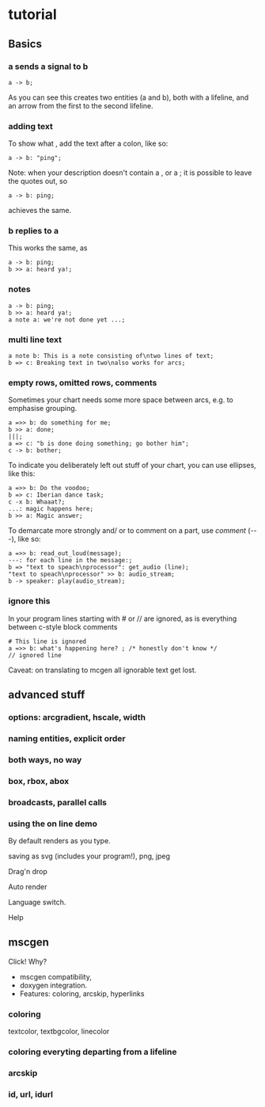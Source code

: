 # tutorial
## Basics
### a sends a signal to b
``` msgenny
a -> b;
```

As you can see this creates two entities (a and b), both with a lifeline, and an arrow from the first to the second lifeline. 

### adding text
To show what , add the text after a colon, like so:

``` msgenny
a -> b: "ping";
```
Note: when your description doesn't contain a , or a ; it is possible to leave the quotes out, so 
``` msgenny
a -> b: ping;
```
achieves the same.

### b replies to a
This works the same, as  
``` msgenny
a -> b: ping;
b >> a: heard ya!;
```

### notes 
``` msgenny
a -> b: ping;
b >> a: heard ya!;
a note a: we're not done yet ...;
```

### multi line text
``` msgenny
a note b: This is a note consisting of\ntwo lines of text;
b => c: Breaking text in two\nalso works for arcs;
```

### empty rows, omitted rows, comments
Sometimes your chart needs some more space between arcs, e.g. to emphasise grouping. 
``` msgenny
a =>> b: do something for me;
b >> a: done;
|||;
a => c: "b is done doing something; go bother him"; 
c -> b: bother;
```

To indicate you deliberately left out stuff of your chart, you can use ellipses, like this:
``` msgenny
a =>> b: Do the voodoo;
b => c: Iberian dance task;
c -x b: Whaaat?;
...: magic happens here;
b >> a: Magic answer;
```

To demarcate more strongly and/ or to comment on a part, use *comment* (---), like so:
``` msgenny
a =>> b: read_out_loud(message);
---: for each line in the message:;
b => "text to speach\nprocessor": get_audio (line);
"text to speach\nprocessor" >> b: audio_stream;
b -> speaker: play(audio_stream);
```

### ignore this
In your program lines starting with # or // are ignored, as is everything between c-style block comments
``` msgenny
# This line is ignored
a =>> b: what's happening here? ; /* honestly don't know */
// ignored line
```
Caveat: on translating to mcgen all ignorable text get lost.

## advanced stuff
### options: arcgradient, hscale, width
### naming entities, explicit order
### both ways, no way
### box, rbox, abox
### broadcasts, parallel calls

### using the on line demo
By default renders as you type.

saving as svg (includes your program!), png, jpeg

Drag'n drop

Auto render

Language switch.

Help

## mscgen
Click!
Why? 
- mscgen compatibility, 
- doxygen integration. 
- Features: coloring, arcskip, hyperlinks

### coloring
textcolor, textbgcolor, linecolor

### coloring everyting departing from a lifeline
### arcskip
### id, url, idurl
